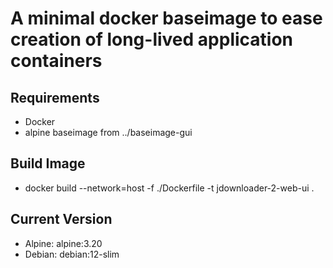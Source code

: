 # A minimal docker baseimage to ease creation of long-lived application containers

## Requirements
- Docker
- alpine baseimage from ../baseimage-gui

## Build Image
- docker build --network=host -f ./Dockerfile -t jdownloader-2-web-ui .

## Current Version
- Alpine: alpine:3.20
- Debian: debian:12-slim
